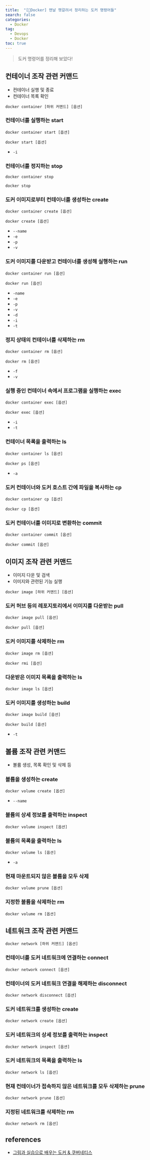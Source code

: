 ```yaml
---
title:  "[🐳Docker] 맨날 헷갈려서 정리하는 도커 명령어들"
search: false
categories: 
  - Docker
tag:
  - Devops
  - Docker
toc: true
---
```


> 도커 명령어를 정리해 보았다!

## 컨테이너 조작 관련 커맨드
- 컨테이너 실행 및 종료
- 컨테이너 목록 확인

```
docker container [하위 커맨드] [옵션]
```

### 컨테이너를 실행하는 start
```
docker container start [옵션]
```
```
docker start [옵션]
```
- `-i`

### 컨테이너를 정지하는 stop
```
docker container stop
```
```
docker stop
```

### 도커 이미지로부터 컨테이너를 생성하는 create
```
docker container create [옵션]
```
```
docker create [옵션]
```
- `--name`
- `-e`
- `-p`
- `-v`

### 도커 이미지를 다운받고 컨테이너를 생성해 실행하는 run
```
docker container run [옵션]
```
```
docker run [옵션]
```
- `-name`
- `-e`
- `-p`
- `-v`
- `-d`
- `-i`
- `-t`

### 정지 상태의 컨테이너를 삭제하는 rm
```
docker container rm [옵션]
```
```
docker rm [옵션]
```
- `-f`
- `-v`

### 실행 중인 컨테이너 속에서 프로그램을 실행하는 exec
```
docker container exec [옵션]
```
```
docker exec [옵션]
```
- `-i`
- `-t`

### 컨테이너 목록을 출력하는 ls
```
docker container ls [옵션]
```
```
docker ps [옵션]
```
- `-a`

### 도커 컨테이너와 도커 호스트 간에 파일을 복사하는 cp
```
docker container cp [옵션]
```
```
docker cp [옵션]
```

### 도커 컨테이너를 이미지로 변환하는 commit 
```
docker container commit [옵션]
```
```
docker commit [옵션]
```

## 이미지 조작 관련 커맨드
- 이미지 다운 및 검색
- 이미지와 관련된 기능 실행

```
docker image [하위 커맨드] [옵션]
```

### 도커 허브 등의 레포지토리에서 이미지를 다운받는 pull
```
docker image pull [옵션]
```
```
docker pull [옵션]
```

### 도커 이미지를 삭제하는 rm
```
docker image rm [옵션]
```
```
docker rmi [옵션]
```

### 다운받은 이미지 목록을 출력하는 ls
```
docker image ls [옵션]
```

### 도커 이미지를 생성하는 build
```
docker image build [옵션]
```
```
docker build [옵션]
```
- `-t`

## 볼륨 조작 관련 커맨드
- 볼륨 생성, 목록 확인 및 삭제 등

### 볼륨을 생성하는 create
```
docker volume create [옵션]
```
- `--name`

### 볼륨의 상세 정보를 출력하는 inspect
```
docker volume inspect [옵션]
```

### 볼륨의 목록을 출력하는 ls
```
docker volume ls [옵션]
```
- `-a`

### 현재 마운트되지 않은 볼륨을 모두 삭제
```
docker volume prune [옵션]
```

### 지정한 볼륨을 삭제하는 rm
```
docker volume rm [옵션]
```

## 네트워크 조작 관련 커맨드
```
docker network [하위 커맨드] [옵션]
```

### 컨테이너를 도커 네트워크에 연결하는 connect
```
docker network connect [옵션]
```

### 컨테이너의 도커 네트워크 연결을 해제하는 disconnect
```
docker network disconnect [옵션]
```

### 도커 네트워크를 생성하는 create
```
docker network create [옵션]
```

### 도커 네트워크의 상세 정보를 출력하는 inspect
```
docker network inspect [옵션]
```

### 도커 네트워크의 목록을 출력하는 ls
```
docker network ls [옵션]
```

### 현재 컨테이너가 접속하지 않은 네트워크를 모두 삭제하는 prune
```
docker network prune [옵션]
```

### 지정된 네트워크를 삭제하는 rm
```
docker network rm [옵션]
```

## references
- [그림과 실습으로 배우는 도커 & 쿠버네티스](https://product.kyobobook.co.kr/detail/S000001766500)